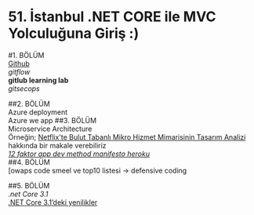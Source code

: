 # 51. İstanbul .NET CORE  ile MVC Yolculuğuna Giriş :)
#1. BÖLÜM <br/>
[Github](https://github.com/Kodluyoruz51BootcampMVCCore/test-classroom-repo) <br/>
*gitflow* <br/>
**gitlub learning lab**  <br/>
*gitsecops* <br/>

##2. BÖLÜM <br/>
Azure deployment <br/>
Azure we app
##3. BÖLÜM <br/>
Microservice Architecture <br/>
Örneğin; [Netflix'te Bulut Tabanlı Mikro Hizmet Mimarisinin Tasarım Analizi](https://medium.com/swlh/a-design-analysis-of-cloud-based-microservices-architecture-at-netflix-98836b2da45f) hakkında bir makale verebiliriz  <br/>
*[12 faktor app dev method manifesto heroku](https://12factor.net/tr/backing-services)* <br/>
##4. BÖLÜM <br/>
[owaps code smeel ve top10 listesi -> defensive coding  <br/>

##5. BÖLÜM <br/>
*.net Core 3.1* <br/>
[.NET Core 3.1’deki yenilikler](https://docs.microsoft.com/tr-tr/dotnet/core/whats-new/dotnet-core-3-1)
